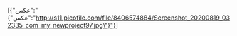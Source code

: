 [{"عکس":"{\"عکس\":\"http://s11.picofile.com/file/8406574884/Screenshot_20200819_032335_com_my_newproject97.jpg\"}"}]
